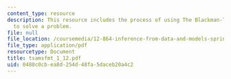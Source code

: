 ```yaml
---
content_type: resource
description: This resource includes the process of using The Blackman-Tukey method
  to solve a problem.
file: null
file_location: /coursemedia/12-864-inference-from-data-and-models-spring-2005/0488c0cbea8d254d48fa5daceb20a4c2_tsamsfmt_1_12.pdf
file_type: application/pdf
resourcetype: Document
title: tsamsfmt_1_12.pdf
uid: 0488c0cb-ea8d-254d-48fa-5daceb20a4c2
---
```


